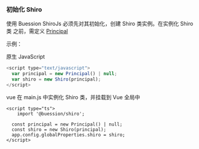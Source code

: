 ### 初始化 Shiro

使用 Buession ShiroJs 必须先对其初始化，创建 Shiro 类实例。在实例化 Shiro 类 之前，需定义 [Principal](./principal.html)

示例：

原生 JavaScript
```javascript
<script type="text/javascript">
  var principal = new Principal() | null;
  var shiro = new Shiro(principal);
</script>
```

vue
在 main.js 中实例化 Shiro 类，并挂载到 Vue 全局中
```vue
<script type="ts">
	import '@buession/shiro';

  const principal = new Principal() | null;
  const shiro = new Shiro(principal);
  app.config.globalProperties.shiro = shiro;
</script>
```